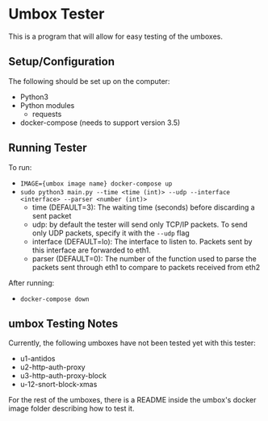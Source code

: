 # Umbox Tester

This is a program that will allow for easy testing of the umboxes.

## Setup/Configuration 
The following should be set up on the computer:
- Python3
- Python modules
	- requests
- docker-compose (needs to support version 3.5)

## Running Tester

To run:
- `IMAGE={umbox image name} docker-compose up`
- `sudo python3 main.py --time <time (int)> --udp --interface <interface> --parser <number (int)>`
	- time (DEFAULT=3): The waiting time (seconds) before discarding a sent packet 
	- udp: by default the tester will send only TCP/IP packets. To send only UDP packets, specify it with the `--udp` flag
	- interface (DEFAULT=lo): The interface to listen to. Packets sent by this interface are forwarded to eth1.
	- parser (DEFAULT=0): The number of the function used to parse the packets sent through eth1 to compare to packets received from eth2

After running:
- `docker-compose down`

## umbox Testing Notes
Currently, the following umboxes have not been tested yet with this tester:
- u1-antidos
- u2-http-auth-proxy
- u3-http-auth-proxy-block
- u-12-snort-block-xmas

For the rest of the umboxes, there is a README inside the umbox's docker image folder describing how to test it.
